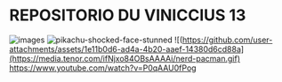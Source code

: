 # REPOSITORIO DU VINICCIUS 13






![images](https://github.com/user-attachments/assets/1e11b0d6-ad4a-4b20-aaef-14380d6cd88a)
![pikachu-shocked-face-stunned](https://github.com/user-attachments/assets/e7d9b920-adec-4c19-810a-5864c47b0480)
![(https://github.com/user-attachments/assets/1e11b0d6-ad4a-4b20-aaef-14380d6cd88a](https://media.tenor.com/ifNjxo84OBsAAAAi/nerd-pacman.gif)
https://www.youtube.com/watch?v=P0qAAU0fPog
